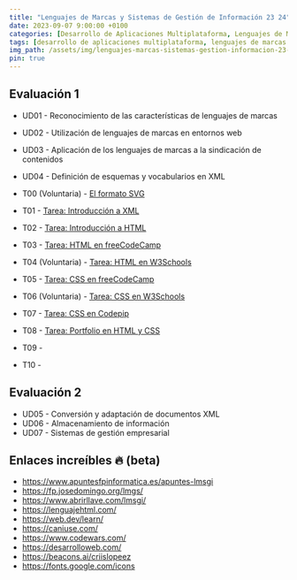 ```yaml
---
title: "Lenguajes de Marcas y Sistemas de Gestión de Información 23 24"
date: 2023-09-07 9:00:00 +0100
categories: [Desarrollo de Aplicaciones Multiplataforma, Lenguajes de Marcas y Sistemas de Gestión de Información]
tags: [desarrollo de aplicaciones multiplataforma, lenguajes de marcas y sistemas de gestión de información, administración de sistemas informáticos de red, desarrollo de aplicaciones web]
img_path: /assets/img/lenguajes-marcas-sistemas-gestion-informacion-23-24/
pin: true
---
```


## Evaluación 1

- UD01 - Reconocimiento de las características de lenguajes de marcas
- UD02 - Utilización de lenguajes de marcas en entornos web
- UD03 - Aplicación de los lenguajes de marcas a la sindicación de contenidos
- UD04 - Definición de esquemas y vocabularios en XML

- T00 (Voluntaria) - [El formato SVG](/posts/tarea-formato-svg/)
- T01 - [Tarea: Introducción a XML](/posts/tarea-introduccion-xml/)
- T02 - [Tarea: Introducción a HTML](/posts/practica-html/)
- T03 - [Tarea: HTML en freeCodeCamp](/posts/practica-html-freecodecamp/)
- T04 (Voluntaria) - [Tarea: HTML en W3Schools](/posts/practica-html-w3schools/)
- T05 - [Tarea: CSS en freeCodeCamp](/posts/practica-css-freecodecamp/)
- T06 (Voluntaria) - [Tarea: CSS en W3Schools](/posts/practica-css-w3schools/)
- T07 - [Tarea: CSS en Codepip](/posts/practica-css-codepip/)
- T08 - [Tarea: Portfolio en HTML y CSS](/posts/practica-portfolio-html-css/)
- T09 - 
- T10 - 

## Evaluación 2

- UD05 - Conversión y adaptación de documentos XML
- UD06 - Almacenamiento de información
- UD07 - Sistemas de gestión empresarial

## Enlaces increíbles 🔥 (beta)

- <https://www.apuntesfpinformatica.es/apuntes-lmsgi>
- <https://fp.josedomingo.org/lmgs/>
- <https://www.abrirllave.com/lmsgi/>
- <https://lenguajehtml.com/>
- <https://web.dev/learn/>
- <https://caniuse.com/>
- <https://www.codewars.com/>
- <https://desarrolloweb.com/>
- <https://beacons.ai/criislopeez>
- <https://fonts.google.com/icons>
